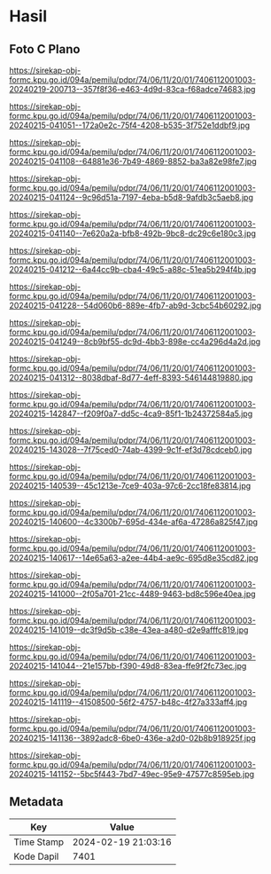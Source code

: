 # Hasil

## Foto C Plano

https://sirekap-obj-formc.kpu.go.id/094a/pemilu/pdpr/74/06/11/20/01/7406112001003-20240219-200713--357f8f36-e463-4d9d-83ca-f68adce74683.jpg

https://sirekap-obj-formc.kpu.go.id/094a/pemilu/pdpr/74/06/11/20/01/7406112001003-20240215-041051--172a0e2c-75f4-4208-b535-3f752e1ddbf9.jpg

https://sirekap-obj-formc.kpu.go.id/094a/pemilu/pdpr/74/06/11/20/01/7406112001003-20240215-041108--64881e36-7b49-4869-8852-ba3a82e98fe7.jpg

https://sirekap-obj-formc.kpu.go.id/094a/pemilu/pdpr/74/06/11/20/01/7406112001003-20240215-041124--9c96d51a-7197-4eba-b5d8-9afdb3c5aeb8.jpg

https://sirekap-obj-formc.kpu.go.id/094a/pemilu/pdpr/74/06/11/20/01/7406112001003-20240215-041140--7e620a2a-bfb8-492b-9bc8-dc29c6e180c3.jpg

https://sirekap-obj-formc.kpu.go.id/094a/pemilu/pdpr/74/06/11/20/01/7406112001003-20240215-041212--6a44cc9b-cba4-49c5-a88c-51ea5b294f4b.jpg

https://sirekap-obj-formc.kpu.go.id/094a/pemilu/pdpr/74/06/11/20/01/7406112001003-20240215-041228--54d060b6-889e-4fb7-ab9d-3cbc54b60292.jpg

https://sirekap-obj-formc.kpu.go.id/094a/pemilu/pdpr/74/06/11/20/01/7406112001003-20240215-041249--8cb9bf55-dc9d-4bb3-898e-cc4a296d4a2d.jpg

https://sirekap-obj-formc.kpu.go.id/094a/pemilu/pdpr/74/06/11/20/01/7406112001003-20240215-041312--8038dbaf-8d77-4eff-8393-546144819880.jpg

https://sirekap-obj-formc.kpu.go.id/094a/pemilu/pdpr/74/06/11/20/01/7406112001003-20240215-142847--f209f0a7-dd5c-4ca9-85f1-1b24372584a5.jpg

https://sirekap-obj-formc.kpu.go.id/094a/pemilu/pdpr/74/06/11/20/01/7406112001003-20240215-143028--7f75ced0-74ab-4399-9c1f-ef3d78cdceb0.jpg

https://sirekap-obj-formc.kpu.go.id/094a/pemilu/pdpr/74/06/11/20/01/7406112001003-20240215-140539--45c1213e-7ce9-403a-97c6-2cc18fe83814.jpg

https://sirekap-obj-formc.kpu.go.id/094a/pemilu/pdpr/74/06/11/20/01/7406112001003-20240215-140600--4c3300b7-695d-434e-af6a-47286a825f47.jpg

https://sirekap-obj-formc.kpu.go.id/094a/pemilu/pdpr/74/06/11/20/01/7406112001003-20240215-140617--14e65a63-a2ee-44b4-ae9c-695d8e35cd82.jpg

https://sirekap-obj-formc.kpu.go.id/094a/pemilu/pdpr/74/06/11/20/01/7406112001003-20240215-141000--2f05a701-21cc-4489-9463-bd8c596e40ea.jpg

https://sirekap-obj-formc.kpu.go.id/094a/pemilu/pdpr/74/06/11/20/01/7406112001003-20240215-141019--dc3f9d5b-c38e-43ea-a480-d2e9afffc819.jpg

https://sirekap-obj-formc.kpu.go.id/094a/pemilu/pdpr/74/06/11/20/01/7406112001003-20240215-141044--21e157bb-f390-49d8-83ea-ffe9f2fc73ec.jpg

https://sirekap-obj-formc.kpu.go.id/094a/pemilu/pdpr/74/06/11/20/01/7406112001003-20240215-141119--41508500-56f2-4757-b48c-4f27a333aff4.jpg

https://sirekap-obj-formc.kpu.go.id/094a/pemilu/pdpr/74/06/11/20/01/7406112001003-20240215-141136--3892adc8-6be0-436e-a2d0-02b8b918925f.jpg

https://sirekap-obj-formc.kpu.go.id/094a/pemilu/pdpr/74/06/11/20/01/7406112001003-20240215-141152--5bc5f443-7bd7-49ec-95e9-47577c8595eb.jpg


## Metadata

| Key        | Value               |
| ---------- | ------------------- |
| Time Stamp | 2024-02-19 21:03:16 |
| Kode Dapil | 7401                |



